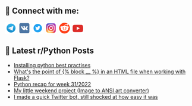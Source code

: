 ## 🔎 Connect with me:
[<img src="https://github.com/bullbesh/bullbesh/blob/main/images/Telegram.png" width="32" height="32" />](https://t.me/bullbesh)
[<img src="https://github.com/bullbesh/bullbesh/blob/main/images/VK.png" width="32" height="32" />](https://vk.com/bullbesh)
[<img src="https://github.com/bullbesh/bullbesh/blob/main/images/Twitter.png" width="32" height="32" />](https://twitter.com/bullbesh1)
[<img src="https://github.com/bullbesh/bullbesh/blob/main/images/Instagram.png" width="32" height="32" />](https://www.instagram.com/bullbesh)
[<img src="https://github.com/bullbesh/bullbesh/blob/main/images/Reddit.png" width="32" height="32" />](https://www.reddit.com/user/bullbesh)
[<img src="https://github.com/bullbesh/bullbesh/blob/main/images/YouTube.png" width="32" height="32" />](https://www.youtube.com/channel/UCtfjRs6uzgq5mfm8S06WTcg)

## 📕 Latest r/Python Posts
<!-- BLOG-POST-LIST:START -->
- [Installing python best practises](https://www.reddit.com/r/Python/comments/wjlmad/installing_python_best_practises/)
- [What&#39;s the point of {% block __ %} in an HTML file when working with Flask?](https://www.reddit.com/r/Python/comments/wjl69a/whats_the_point_of_block_in_an_html_file_when/)
- [Python recap for week 31/2022](https://www.reddit.com/r/Python/comments/wjkjq8/python_recap_for_week_312022/)
- [My little weekend project &lpar;Image to ANSI art converter&rpar;](https://www.reddit.com/r/Python/comments/wjirmw/my_little_weekend_project_image_to_ansi_art/)
- [I made a quick Twitter bot, still shocked at how easy it was](https://www.reddit.com/r/Python/comments/wji5cg/i_made_a_quick_twitter_bot_still_shocked_at_how/)
<!-- BLOG-POST-LIST:END -->
